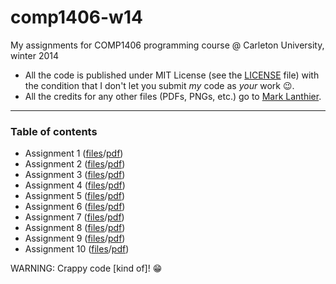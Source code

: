 comp1406-w14
============

My assignments for COMP1406 programming course @ Carleton University, winter 2014

- All the code is published under MIT License (see the [LICENSE](LICENSE) file) with the condition that I don't let you submit _my_ code as _your_ work :wink:.
- All the credits for any other files (PDFs, PNGs, etc.) go to [Mark Lanthier](http://people.scs.carleton.ca/~lanthier/).

---

### Table of contents
- Assignment 1 ([files](a01/)/[pdf](a01/COMP1406_A1_W2014.pdf))
- Assignment 2 ([files](a02/)/[pdf](a02/COMP1406_A2_W2014.pdf))
- Assignment 3 ([files](a03/)/[pdf](a03/COMP1406_A3_W2014.pdf))
- Assignment 4 ([files](a04/)/[pdf](a04/COMP1406_A4_W2014.pdf))
- Assignment 5 ([files](a05/)/[pdf](a05/COMP1406_A5_W2014.pdf))
- Assignment 6 ([files](a06/)/[pdf](a06/COMP1406_A6_W2014.pdf))
- Assignment 7 ([files](a07/)/[pdf](a07/COMP1406_A7_W2014.pdf))
- Assignment 8 ([files](a08/)/[pdf](a08/COMP1406_A8_W2014.pdf))
- Assignment 9 ([files](a09/)/[pdf](a09/COMP1406_A9_W2014.pdf))
- Assignment 10 ([files](a10/)/[pdf](a10/COMP1406_A10_W2014.pdf))

WARNING: Crappy code [kind of]! :grin:

